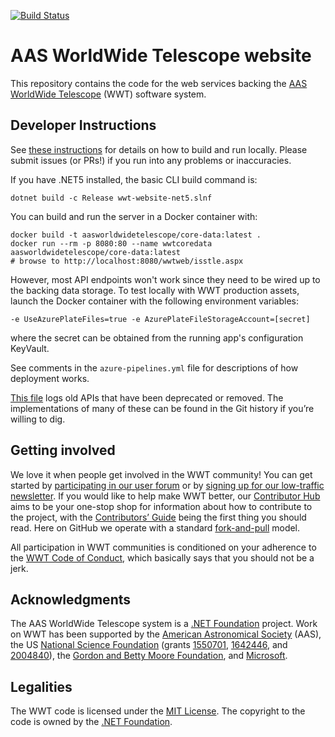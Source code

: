 [![Build Status](https://dev.azure.com/aasworldwidetelescope/WWT/_apis/build/status/WorldWideTelescope.wwt-website?branchName=master)](https://dev.azure.com/aasworldwidetelescope/WWT/_build/latest?definitionId=20&branchName=master)

# AAS WorldWide Telescope website

This repository contains the code for the web services backing the
[AAS](https://aas.org/) [WorldWide
Telescope](https://worldwidetelescope.org/home) (WWT) software system.


## Developer Instructions

See [these instructions](docs/dev-environment.md) for details on how to build
and run locally. Please submit issues (or PRs!) if you run into any problems or
inaccuracies.

If you have .NET5 installed, the basic CLI build command is:

```
dotnet build -c Release wwt-website-net5.slnf
```

You can build and run the server in a Docker container with:

```
docker build -t aasworldwidetelescope/core-data:latest .
docker run --rm -p 8080:80 --name wwtcoredata aasworldwidetelescope/core-data:latest
# browse to http://localhost:8080/wwtweb/isstle.aspx
```

However, most API endpoints won't work since they need to be wired up to the
backing data storage. To test locally with WWT production assets, launch the Docker
container with the following environment variables:

```
-e UseAzurePlateFiles=true -e AzurePlateFileStorageAccount=[secret]
```

where the secret can be obtained from the running app's configuration KeyVault.

See comments in the `azure-pipelines.yml` file for descriptions of how deployment
works.

[This file](docs/deprecations.md) logs old APIs that have been deprecated or
removed. The implementations of many of these can be found in the Git history if
you’re willing to dig.


## Getting involved

We love it when people get involved in the WWT community! You can get started by
[participating in our user forum][forum] or by [signing up for our low-traffic
newsletter][newsletter]. If you would like to help make WWT better, our
[Contributor Hub] aims to be your one-stop shop for information about how to
contribute to the project, with the [Contributors’ Guide] being the first thing
you should read. Here on GitHub we operate with a standard [fork-and-pull]
model.

[forum]: https://wwt-forum.org/
[newsletter]: https://bit.ly/wwt-signup
[Contributor Hub]: https://worldwidetelescope.github.io/
[Contributors’ Guide]: https://worldwidetelescope.github.io/contributing/
[fork-and-pull]: https://help.github.com/en/articles/about-collaborative-development-models

All participation in WWT communities is conditioned on your adherence to the
[WWT Code of Conduct], which basically says that you should not be a jerk.

[WWT Code of Conduct]: https://worldwidetelescope.github.io/code-of-conduct/


## Acknowledgments

The AAS WorldWide Telescope system is a [.NET Foundation] project. Work on WWT
has been supported by the [American Astronomical Society] (AAS), the US
[National Science Foundation] (grants [1550701], [1642446], and [2004840]), the [Gordon
and Betty Moore Foundation], and [Microsoft].

[American Astronomical Society]: https://aas.org/
[.NET Foundation]: https://dotnetfoundation.org/
[National Science Foundation]: https://www.nsf.gov/
[1550701]: https://www.nsf.gov/awardsearch/showAward?AWD_ID=1550701
[1642446]: https://www.nsf.gov/awardsearch/showAward?AWD_ID=1642446
[2004840]: https://www.nsf.gov/awardsearch/showAward?AWD_ID=2004840
[Gordon and Betty Moore Foundation]: https://www.moore.org/
[Microsoft]: https://www.microsoft.com/


## Legalities

The WWT code is licensed under the [MIT License]. The copyright to the code is
owned by the [.NET Foundation].

[MIT License]: https://opensource.org/licenses/MIT
